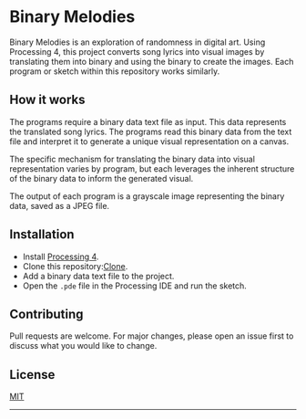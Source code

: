 # Binary Melodies

Binary Melodies is an exploration of randomness in digital art. Using Processing 4, this project converts song lyrics into visual images by translating them into binary and using the binary to create the images. Each program or sketch within this repository works similarly.

## How it works

The programs require a binary data text file as input. This data represents the translated song lyrics. The programs read this binary data from the text file and interpret it to generate a unique visual representation on a canvas. 

The specific mechanism for translating the binary data into visual representation varies by program, but each leverages the inherent structure of the binary data to inform the generated visual.

The output of each program is a grayscale image representing the binary data, saved as a JPEG file.

## Installation

- Install [Processing 4](https://processing.org/download/).
- Clone this repository:[Clone](https://github.com/Alyxfranck/Binarymelodies). 
- Add a binary data text file to the project.
- Open the `.pde` file in the Processing IDE and run the sketch.

## Contributing

Pull requests are welcome. For major changes, please open an issue first to discuss what you would like to change.

## License

[MIT](https://github.com/Alyxfranck/Binarymelodies/blob/main/LICENSE)

---

